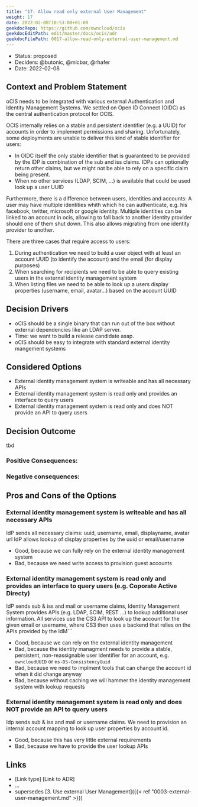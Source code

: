 ```yaml
---
title: "17. Allow read only external User Management"
weight: 17
date: 2022-02-08T10:53:00+01:00
geekdocRepo: https://github.com/owncloud/ocis
geekdocEditPath: edit/master/docs/ocis/adr
geekdocFilePath: 0017-allow-read-only-external-user-management.md
---
```


* Status: proposed
* Deciders: @butonic, @micbar, @rhafer
* Date: 2022-02-08

## Context and Problem Statement

oCIS needs to be integrated with various external Authentication and Identity Management Systems. We
settled on Open ID Connect (OIDC) as the central authentication protocol for OCIS.

OCIS internally relies on a stable and persistent identifier (e.g. a UUID) for accounts in order to
implement permissions and sharing. Unfortunately, some deployments are unable to deliver this kind
of stable identifier for users:

- In OIDC itself the only stable identifier that is guaranteed to be provided by the IDP is
  combination of the sub and iss claims. IDPs can optionally return other claims, but we might not
  be able to rely on a specific claim being present.
- When no other services (LDAP, SCIM, ...) is available that could be used look up a user UUID

Furthermore, there is a difference between users, identities and accounts: A user may have multiple
identities whith which he can authenticate, e.g. his facebook, twitter, microsoft or google
identity. Multiple identities can be linked to an account in ocis, allowing to fall back to another
identity provider should one of them shut down. This also allows migrating from one identity
provider to another.

There are three cases that require access to users:

1. During authentication we need to build a user object with at least an account UUID (to identify
   the account) and the email (for display purposes)
2. When searching for recipients we need to be able to query existing users in the external identity
   management system
3. When listing files we need to be able to look up a users display properties (username, email,
   avatar...) based on the account UUID

## Decision Drivers

* oCIS should be a single binary that can run out of the box without external dependencies like an
  LDAP server.
* Time: we want to build a release candidate asap.
* oCIS should be easy to integrate with standard external identity mangement systems

## Considered Options

* External identity management system is writeable and has all necessary APIs
* External identity management system is read only and provides an interface to query users
* External identity management system is read only and does NOT provide an API to query users

## Decision Outcome

tbd

### Positive Consequences: <!-- optional -->


### Negative consequences: <!-- optional -->


## Pros and Cons of the Options <!-- optional -->

### External identity management system is writeable and has all necessary APIs

IdP sends all necessary claims: uuid, username, email, displayname, avatar url IdP allows lookup of
display properties by the uuid or email/username

* Good, because we can fully rely on the external identity management system
* Bad, because we need write access to provision guest accounts

### External identity management system is read only and provides an interface to query users (e.g. Coporate Active Directy)

IdP sends sub & iss and mail or username claims, Identity Management System provides APIs (e.g.
LDAP, SCIM, REST ...) to lookup additional user information. All services use the CS3 API to look up the account for
the given email or username, where CS3 then uses a backend that relies on the APIs provided by the IdM```

* Good, because we can rely on the external identity management
* Bad, because the identity managment needs to provide a stable, persistent, non-reassignable user
  identifier for an account, e.g. `owncloudUUID` or `ms-DS-ConsistencyGuid`
* Bad, because we need to implment tools that can change the account id when it did change anyway
* Bad, because without caching we will hammer the identity management system with lookup requests

### External identity management system is read only and does NOT provide an API to query users

Idp sends sub & iss and mail or username claims. We need to provision an internal account mapping to
look up user properties by account id.

* Good, because this has very little external requirements
* Bad, because we have to provide the user lookup APIs

## Links <!-- optional -->

* [Link type] [Link to ADR] <!-- example: Refined by [ADR-0005](0005-example.md) -->
* … <!-- numbers of links can vary -->
* supersedes [3. Use external User Management]({{< ref "0003-external-user-management.md" >}})
